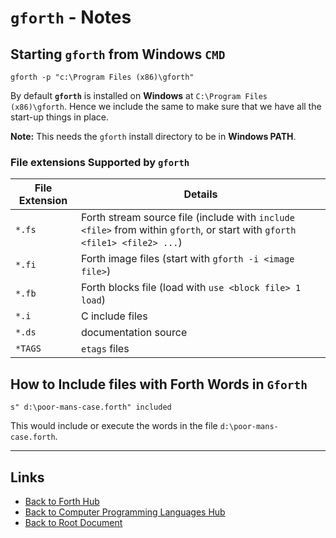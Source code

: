#  `gforth` - Notes

## Starting `gforth` from Windows `CMD`

```batch
gforth -p "c:\Program Files (x86)\gforth"
```
By default **`gforth`** is installed on **Windows** at `C:\Program Files (x86)\gforth`.
Hence we include the same to make sure that we have all the start-up things in place.

**Note:** This needs the `gforth` install directory to be in **Windows PATH**.

### File extensions Supported by `gforth`

| File Extension | Details                                                                                                                   |
| -------------- | ------------------------------------------------------------------------------------------------------------------------- |
| `*.fs`         | Forth stream source file (include with `include <file>` from within `gforth`, or start with `gforth <file1> <file2> ...`) |
| `*.fi`         | Forth image files (start with `gforth -i <image file>`)                                                                   |
| `*.fb`         | Forth blocks file (load with `use <block file> 1 load`)                                                                   |
| `*.i`          | C include files                                                                                                           |
| `*.ds`         | documentation source                                                                                                      |
| `*TAGS`        | `etags` files                                                                                                             |

## How to Include files with Forth Words in `Gforth`

```forth
s" d:\poor-mans-case.forth" included
```

This would include or execute the words in the file `d:\poor-mans-case.forth`.



----
<!-- Footer Begins Here -->
## Links

- [Back to Forth Hub](./README.md)
- [Back to Computer Programming Languages Hub](../README.md)
- [Back to Root Document](../../README.md)
